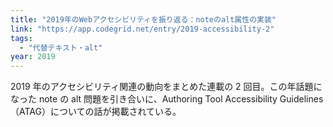 ```yaml
---
title: "2019年のWebアクセシビリティを振り返る：noteのalt属性の実装"
link: "https://app.codegrid.net/entry/2019-accessibility-2"
tags:
  - "代替テキスト・alt"
year: 2019
---
```


2019 年のアクセシビリティ関連の動向をまとめた連載の 2 回目。この年話題になった note の alt 問題を引き合いに、Authoring Tool Accessibility Guidelines（ATAG）についての話が掲載されている。
